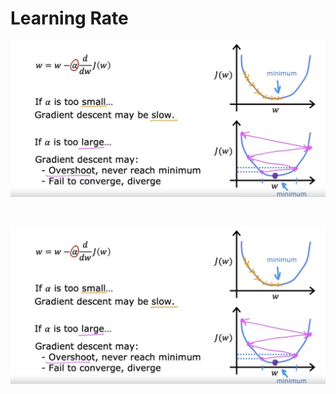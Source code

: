 # Learning Rate


![](https://github.com/dystaSatria/Machine-Learning/blob/main/Supervised%20Machine%20Learning%20Regression%20and%20Classification/Learning%20Rate/Screenshot%202024-02-10%20at%2016.19.33.png)

<br>

![](https://github.com/dystaSatria/Machine-Learning/blob/main/Supervised%20Machine%20Learning%20Regression%20and%20Classification/Learning%20Rate/Screenshot%202024-02-10%20at%2016.19.33.png)
